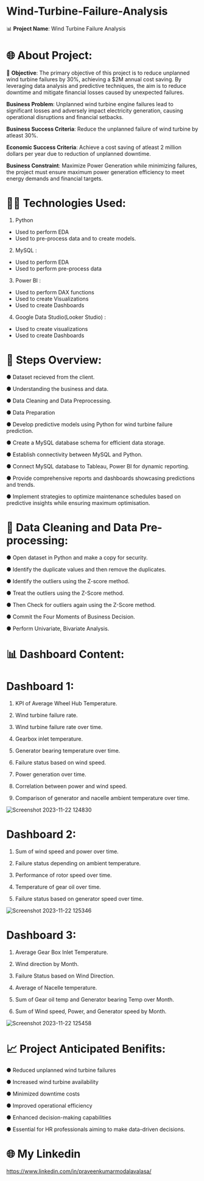 # Wind-Turbine-Failure-Analysis

📊 __Project Name__: Wind Turbine Failure Analysis

# 🌐 About Project:
🚀 __Objective__: The primary objective of this project is to reduce unplanned wind turbine failures by 30%, achieving a $2M annual cost saving. By leveraging data analysis and predictive techniques, the aim is to reduce downtime and mitigate financial losses caused by unexpected failures.

__Business Problem__: Unplanned wind turbine engine failures lead to significant losses and adversely impact electricity generation, causing operational disruptions and financial setbacks.

__Business Success Criteria__: Reduce the unplanned failure of wind turbine by atleast 30%.

__Economic Success Criteria__: Achieve a cost saving of atleast 2 million dollars per year due to reduction of unplanned downtime.

__Business Constraint__: Maximize Power Generation while minimizing failures, the project must ensure maximum power generation efficiency to meet energy demands and financial targets.

# 👨‍💻 Technologies Used:
1. Python
  * Used to perform EDA
  * Used to pre-process data and to create models.
2. MySQL :
  * Used to perform EDA
  * Used to perform pre-process data
3. Power BI :
  * Used to perform DAX functions
  * Used to create Visualizations 
  * Used to create Dashboards
4. Google Data Studio(Looker Studio) :
  * Used to create visualizations
  *	Used to create Dashboards

# 📜 Steps Overview:
● Dataset recieved from the client.

● Understanding the business and data.

● Data Cleaning and Data Preprocessing.

● Data Preparation

● Develop predictive models using Python for wind turbine failure prediction.

● Create a MySQL database schema for efficient data storage.

● Establish connectivity between MySQL and Python.

● Connect MySQL database to Tableau, Power BI for dynamic reporting.

● Provide comprehensive reports and dashboards showcasing predictions and trends.

● Implement strategies to optimize maintenance schedules based on predictive insights while ensuring maximum optimisation.

# 🧹 Data Cleaning and Data Pre-processing:
● Open dataset in Python and make a copy for security.

● Identify the duplicate values and then remove the duplicates.

● Identify the outliers using the Z-score method.

● Treat the outliers using the Z-Score method.

● Then Check for outliers again using the Z-Score method.

● Commit the Four Moments of Business Decision.

● Perform Univariate, Bivariate Analysis.

# 📊 Dashboard Content:
# Dashboard 1:
1. KPI of Average Wheel Hub Temperature.

2. Wind turbine failure rate.

3. Wind turbine failure rate over time.

4. Gearbox inlet temperature.

5. Generator bearing temperature over time.

6. Failure status based on wind speed.

7. Power generation over time.

8. Correlation between power and wind speed.

9. Comparison of generator and nacelle ambient temperature over time.

![Screenshot 2023-11-22 124830](https://github.com/MPraveenKumar97/Wind-Turbine-Failure-Analysis/assets/71966737/80e5f1db-9c0b-4879-9140-cacdb50606bc)

# Dashboard 2:
1. Sum of wind speed and power over time.

2. Failure status depending on ambient temperature.

3. Performance of rotor speed over time.

4. Temperature of gear oil over time.

5. Failure status based on generator speed over time.

![Screenshot 2023-11-22 125346](https://github.com/MPraveenKumar97/Wind-Turbine-Failure-Analysis/assets/71966737/c26ca5db-61e8-46e8-976b-851c3829c43f)

# Dashboard 3:
1. Average Gear Box Inlet Temperature.

2. Wind direction by Month.

3. Failure Status based on Wind Direction.

4. Average of Nacelle temperature.

5. Sum of Gear oil temp and Generator bearing Temp over Month.

6. Sum of Wind speed, Power, and Generator speed by Month.

![Screenshot 2023-11-22 125458](https://github.com/MPraveenKumar97/Wind-Turbine-Failure-Analysis/assets/71966737/92547b86-7e3d-431b-b121-d8cde83b2e88)


# 📈 Project Anticipated Benifits:
● Reduced unplanned wind turbine failures

● Increased wind turbine availability

● Minimized downtime costs

● Improved operational efficiency

● Enhanced decision-making capabilities

● Essential for HR professionals aiming to make data-driven decisions.
# 🌐 My Linkedin
https://www.linkedin.com/in/praveenkumarmodalavalasa/
